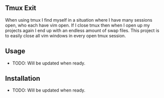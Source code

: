 ## Tmux Exit

When using tmux I find myself in a situation where I have many sessions open, who each have vim open.  If I close tmux then when I open up my projects again I end up with an endless amount of swap files.  This project is to easily close all vim windows in every open tmux session.

## Usage
- TODO: Will be updated when ready.

## Installation

- TODO: Will be updated when ready.
